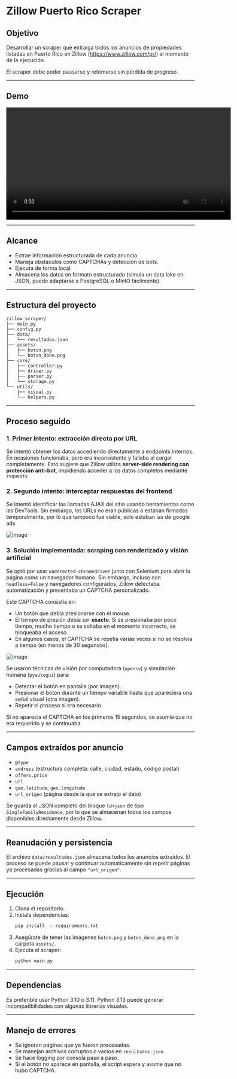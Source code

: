 

# Zillow Puerto Rico Scraper

## Objetivo

Desarrollar un scraper que extraiga todos los anuncios de propiedades listadas en Puerto Rico en Zillow (https://www.zillow.com/pr/) al momento de la ejecución.

El scraper debe poder pausarse y retomarse sin pérdida de progreso.

---

## Demo

<video width="600" controls>
  <source src="assets/demo.mp4" type="video/mp4">
  Tu navegador no soporta video HTML5.
</video>

---

## Alcance

- Extrae información estructurada de cada anuncio.
- Maneja obstáculos como CAPTCHAs y detección de bots.
- Ejecuta de forma local.
- Almacena los datos en formato estructurado (simula un data lake en JSON, puede adaptarse a PostgreSQL o MinIO fácilmente).

---

## Estructura del proyecto

```
zillow_scraper/
├── main.py
├── config.py
├── data/
│   └── resultados.json
├── assets/
│   ├── boton.png
│   └── boton_done.png
├── core/
│   ├── controller.py
│   ├── driver.py
│   ├── parser.py
│   └── storage.py
└── utils/
    ├── visual.py
    └── helpers.py
```

---

## Proceso seguido

### 1. **Primer intento: extracción directa por URL**
Se intentó obtener los datos accediendo directamente a endpoints internos. En ocasiones funcionaba, pero era inconsistente y fallaba al cargar completamente. Esto sugiere que Zillow utiliza **server-side rendering con protección anti-bot**, impidiendo acceder a los datos completos mediante `requests`

### 2. **Segundo intento: interceptar respuestas del frontend**
Se intentó identificar las llamadas AJAX del sitio usando herramientas como las DevTools. Sin embargo, las URLs no eran públicas o estaban firmadas temporalmente, por lo que tampoco fue viable, solo estaban las de google ads

![image](https://github.com/user-attachments/assets/41bd65af-871c-4285-82da-0f97b67fda3e)

### 3. **Solución implementada: scraping con renderizado y visión artificial**
Se optó por usar `undetected-chromedriver` junto con Selenium para abrir la página como un navegador humano. Sin embargo, incluso con `headless=False` y navegadores configurados, Zillow detectaba automatización y presentaba un CAPTCHA personalizado.

Este CAPTCHA consistía en:
- Un botón que debía presionarse con el mouse.
- El tiempo de presión debía ser **exacto**. Si se presionaba por poco tiempo, mucho tiempo o se soltaba en el momento incorrecto, se bloqueaba el acceso.
- En algunos casos, el CAPTCHA se repetía varias veces si no se resolvía a tiempo (en menos de 30 segundos).

![image](https://github.com/user-attachments/assets/114dccd1-56d9-4df4-a4d8-407ac968f667)

Se usaron técnicas de visión por computadora (`opencv`) y simulación humana (`pyautogui`) para:
- Detectar el botón en pantalla (por imagen).
- Presionar el botón durante un tiempo variable hasta que apareciera una señal visual (otra imagen).
- Repetir el proceso si era necesario.

Si no aparecía el CAPTCHA en los primeros 15 segundos, se asumía que no era requerido y se continuaba.

---

## Campos extraídos por anuncio

- `@type`
- `address` (estructura completa: calle, ciudad, estado, código postal)
- `offers.price`
- `url`
- `geo.latitude`, `geo.longitude`
- `url_origen` (página desde la que se extrajo el dato)

Se guarda el JSON completo del bloque `ld+json` de tipo `SingleFamilyResidence`, por lo que se almacenan todos los campos disponibles directamente desde Zillow.

---

## Reanudación y persistencia

El archivo `data/resultados.json` almacena todos los anuncios extraídos. El proceso se puede pausar y continuar automáticamente sin repetir páginas ya procesadas gracias al campo `"url_origen"`.

---

## Ejecución

1. Clona el repositorio.
2. Instala dependencias:
   ```bash
   pip install -r requirements.txt
   ```
3. Asegúrate de tener las imágenes `boton.png` y `boton_done.png` en la carpeta `assets/`.
4. Ejecuta el scraper:
   ```bash
   python main.py
   ```

---

## Dependencias 

Es preferible usar Python 3.10 o 3.11. Python 3.13 puede generar incompatibilidades con algunas librerías visuales.

---

## Manejo de errores

- Se ignoran páginas que ya fueron procesadas.
- Se manejan archivos corruptos o vacíos en `resultados.json`.
- Se hace logging por consola paso a paso.
- Si el botón no aparece en pantalla, el script espera y asume que no hubo CAPTCHA.
